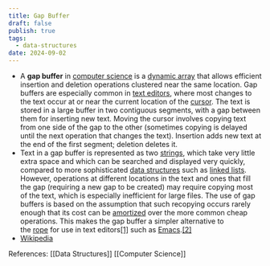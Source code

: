 ```yaml
---
title: Gap Buffer
draft: false
publish: true
tags:
  - data-structures
date: 2024-09-02
---
```

- A **gap buffer** in [computer science](https://en.wikipedia.org/wiki/Computer_science) is a [dynamic array](https://en.wikipedia.org/wiki/Dynamic_array) that allows efficient insertion and deletion operations clustered near the same location. Gap buffers are especially common in [text editors](https://en.wikipedia.org/wiki/Text_editor), where most changes to the text occur at or near the current location of the [cursor](https://en.wikipedia.org/wiki/Cursor_(computers)). The text is stored in a large buffer in two contiguous segments, with a gap between them for inserting new text. Moving the cursor involves copying text from one side of the gap to the other (sometimes copying is delayed until the next operation that changes the text). Insertion adds new text at the end of the first segment; deletion deletes it.
- Text in a gap buffer is represented as two [strings](https://en.wikipedia.org/wiki/String_(computer_science)), which take very little extra space and which can be searched and displayed very quickly, compared to more sophisticated [data structures](https://en.wikipedia.org/wiki/Data_structure) such as [linked lists](https://en.wikipedia.org/wiki/Linked_list). However, operations at different locations in the text and ones that fill the gap (requiring a new gap to be created) may require copying most of the text, which is especially inefficient for large files. The use of gap buffers is based on the assumption that such recopying occurs rarely enough that its cost can be [amortized](https://en.wikipedia.org/wiki/Amortized_analysis) over the more common cheap operations. This makes the gap buffer a simpler alternative to the [rope](https://en.wikipedia.org/wiki/Rope_(data_structure)) for use in text editors[[1]](https://en.wikipedia.org/wiki/Gap_buffer#cite_note-chucarroll-1) such as [Emacs](https://en.wikipedia.org/wiki/Emacs).[[2]](https://en.wikipedia.org/wiki/Gap_buffer#cite_note-elisp-2)
- [Wikipedia](https://en.wikipedia.org/wiki/Gap_buffer)

References: [[Data Structures]] [[Computer Science]]